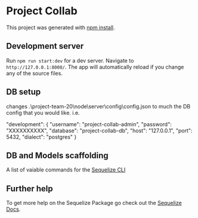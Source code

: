 # Project Collab

This project was generated with [npm install](https://docs.npmjs.com/cli/install).

## Development server

Run `npm run start:dev` for a dev server. Navigate to `http://127.0.0.1:8000/`. 
The app will automatically reload if you change any of the source files.

## DB setup

changes .\project-team-20\node\server\config\config.json to much the DB config that you would like.
i.e.

"development": {
    "username": "project-collab-admin",
    "password": "XXXXXXXXXX",
    "database": "project-collab-db",
    "host": "127.0.0.1",
    "port": 5432,
    "dialect": "postgres"
}

## DB and Models scaffolding

A list of vaiable commands for the [Sequelize CLI](https://github.com/sequelize/cli/blob/master/README.md)

## Further help

To get more help on the Sequelize Package go check out the [Sequelize Docs](http://docs.sequelizejs.com).
